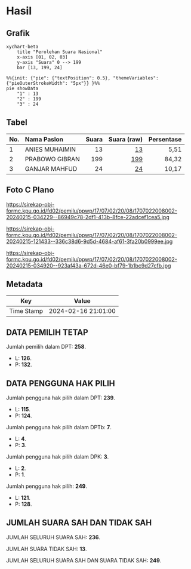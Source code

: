 # Hasil

## Grafik

```mermaid
xychart-beta
    title "Perolehan Suara Nasional"
    x-axis [01, 02, 03]
    y-axis "Suara" 0 --> 199
    bar [13, 199, 24]
```

```mermaid
%%{init: {"pie": {"textPosition": 0.5}, "themeVariables": {"pieOuterStrokeWidth": "5px"}} }%%
pie showData
    "1" : 13
    "2" : 199
    "3" : 24
```

## Tabel

| No. | Nama Paslon    | Suara | Suara (raw) | Persentase |
|:--- |:-------------- | -----:| -----------:| ----------:|
| 1   | ANIES MUHAIMIN | 13    | [13][p-1]   | 5,51       |
| 2   | PRABOWO GIBRAN | 199   | [199][p-2]  | 84,32      |
| 3   | GANJAR MAHFUD  | 24    | [24][p-3]   | 10,17      |


[p-1]: https://github.com/gigit-pemilu/pemilu-2024/blob/main/pilpres/hitung-suara/sub/17-bengkulu/sub/07-lebong/sub/02-lebong-atas/sub/2008-daneu/sub/002-tps/sub/paslon-1.txt
[p-2]: https://github.com/gigit-pemilu/pemilu-2024/blob/main/pilpres/hitung-suara/sub/17-bengkulu/sub/07-lebong/sub/02-lebong-atas/sub/2008-daneu/sub/002-tps/sub/paslon-2.txt
[p-3]: https://github.com/gigit-pemilu/pemilu-2024/blob/main/pilpres/hitung-suara/sub/17-bengkulu/sub/07-lebong/sub/02-lebong-atas/sub/2008-daneu/sub/002-tps/sub/paslon-3.txt

## Foto C Plano

https://sirekap-obj-formc.kpu.go.id/fd02/pemilu/ppwp/17/07/02/20/08/1707022008002-20240215-034229--86949c78-2df1-413b-8fce-22adcef1cea5.jpg

https://sirekap-obj-formc.kpu.go.id/fd02/pemilu/ppwp/17/07/02/20/08/1707022008002-20240215-121433--336c38d6-9d5d-4684-af61-3fa20b0999ee.jpg

https://sirekap-obj-formc.kpu.go.id/fd02/pemilu/ppwp/17/07/02/20/08/1707022008002-20240215-034920--923af43a-672d-46e0-bf79-1b1bc9d27cfb.jpg


## Metadata

| Key        | Value               |
| ---------- | ------------------- |
| Time Stamp | 2024-02-16 21:01:00 |


## DATA PEMILIH TETAP

Jumlah pemilih dalam DPT: **258**.
 * L: **126**.
 * P: **132**.

## DATA PENGGUNA HAK PILIH

Jumlah pengguna hak pilih dalam DPT: **239**.
 * L: **115**.
 * P: **124**.

Jumlah pengguna hak pilih dalam DPTb: **7**.
 * L: **4**.
 * P: **3**.

Jumlah pengguna hak pilih dalam DPK: **3**.
 * L: **2**.
 * P: **1**.

Jumlah pengguna hak pilih: **249**.
 * L: **121**.
 * P: **128**.

## JUMLAH SUARA SAH DAN TIDAK SAH

JUMLAH SELURUH SUARA SAH: **236**.

JUMLAH SUARA TIDAK SAH: **13**.

JUMLAH SELURUH SUARA SAH DAN SUARA TIDAK SAH: **249**.


